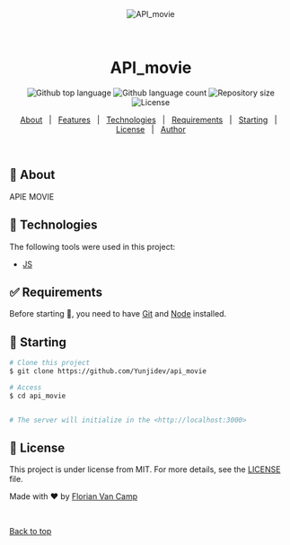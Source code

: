 <div align="center" id="top"> 
  <img src="./.github/app.gif" alt="API_movie" />

  &#xa0;

  <!-- <a href="https://api_movie.netlify.app">Demo</a> -->
</div>

<h1 align="center">API_movie</h1>

<p align="center">
  <img alt="Github top language" src="https://img.shields.io/github/languages/top/Yunjidev/api_movie?color=56BEB8">

  <img alt="Github language count" src="https://img.shields.io/github/languages/count/Yunjidev/api_movie?color=56BEB8">

  <img alt="Repository size" src="https://img.shields.io/github/repo-size/Yunjidev/api_movie?color=56BEB8">

  <img alt="License" src="https://img.shields.io/github/license/Yunjidev/api_movie?color=56BEB8">

  <!-- <img alt="Github issues" src="https://img.shields.io/github/issues/Yunjidev/api_movie?color=56BEB8" /> -->

  <!-- <img alt="Github forks" src="https://img.shields.io/github/forks/Yunjidev/api_movie?color=56BEB8" /> -->

  <!-- <img alt="Github stars" src="https://img.shields.io/github/stars/Yunjidev/api_movie?color=56BEB8" /> -->
</p>

<!-- Status -->

<!-- <h4 align="center"> 
	🚧  API_movie 🚀 Under construction...  🚧
</h4> 

<hr> -->

<p align="center">
  <a href="#dart-about">About</a> &#xa0; | &#xa0; 
  <a href="#sparkles-features">Features</a> &#xa0; | &#xa0;
  <a href="#rocket-technologies">Technologies</a> &#xa0; | &#xa0;
  <a href="#white_check_mark-requirements">Requirements</a> &#xa0; | &#xa0;
  <a href="#checkered_flag-starting">Starting</a> &#xa0; | &#xa0;
  <a href="#memo-license">License</a> &#xa0; | &#xa0;
  <a href="https://github.com/Yunjidev" target="_blank">Author</a>
</p>

<br>

## :dart: About ##

APIE MOVIE


## :rocket: Technologies ##

The following tools were used in this project:

- [JS](https://expo.io/)

## :white_check_mark: Requirements ##

Before starting :checkered_flag:, you need to have [Git](https://git-scm.com) and [Node](https://nodejs.org/en/) installed.

## :checkered_flag: Starting ##

```bash
# Clone this project
$ git clone https://github.com/Yunjidev/api_movie

# Access
$ cd api_movie


# The server will initialize in the <http://localhost:3000>
```

## :memo: License ##

This project is under license from MIT. For more details, see the [LICENSE](LICENSE.md) file.


Made with :heart: by <a href="https://github.com/Yunjidev" target="_blank">Florian Van Camp</a>

&#xa0;

<a href="#top">Back to top</a>
